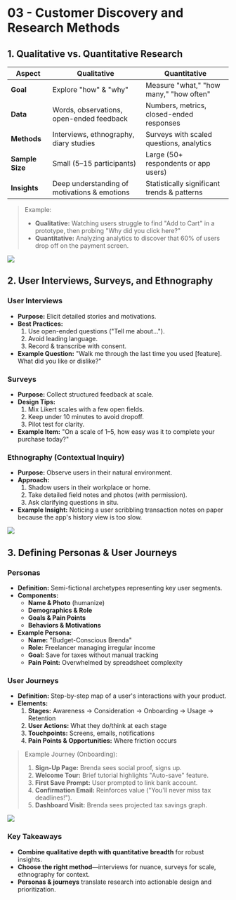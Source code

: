# 03 - Customer Discovery and Research Methods

## 1. Qualitative vs. Quantitative Research

| Aspect | Qualitative | Quantitative |
| --- | --- | --- |
| **Goal** | Explore "how" & "why" | Measure "what," "how many," "how often" |
| **Data** | Words, observations, open-ended feedback | Numbers, metrics, closed-ended responses |
| **Methods** | Interviews, ethnography, diary studies | Surveys with scaled questions, analytics |
| **Sample Size** | Small (5–15 participants) | Large (50+ respondents or app users) |
| **Insights** | Deep understanding of motivations & emotions | Statistically significant trends & patterns |

> Example:
> 
> - **Qualitative:** Watching users struggle to find "Add to Cart" in a prototype, then probing "Why did you click here?"
> - **Quantitative:** Analyzing analytics to discover that 60% of users drop off on the payment screen.

![](https://media.giphy.com/media/3o7aCVroyZqR7XBEiE/giphy.gif)


## 2. User Interviews, Surveys, and Ethnography

### User Interviews

- **Purpose:** Elicit detailed stories and motivations.
- **Best Practices:**
    1. Use open-ended questions ("Tell me about...").
    2. Avoid leading language.
    3. Record & transcribe with consent.
- **Example Question:** "Walk me through the last time you used [feature]. What did you like or dislike?"

### Surveys

- **Purpose:** Collect structured feedback at scale.
- **Design Tips:**
    1. Mix Likert scales with a few open fields.
    2. Keep under 10 minutes to avoid dropoff.
    3. Pilot test for clarity.
- **Example Item:** "On a scale of 1–5, how easy was it to complete your purchase today?"

### Ethnography (Contextual Inquiry)

- **Purpose:** Observe users in their natural environment.
- **Approach:**
    1. Shadow users in their workplace or home.
    2. Take detailed field notes and photos (with permission).
    3. Ask clarifying questions in situ.
- **Example Insight:** Noticing a user scribbling transaction notes on paper because the app's history view is too slow.

![](https://media.giphy.com/media/l0MYC0LajbaPoEADu/giphy.gif)


## 3. Defining Personas & User Journeys

### Personas

- **Definition:** Semi-fictional archetypes representing key user segments.
- **Components:**
    - **Name & Photo** (humanize)
    - **Demographics & Role**
    - **Goals & Pain Points**
    - **Behaviors & Motivations**
- **Example Persona:**
    - **Name:** "Budget-Conscious Brenda"
    - **Role:** Freelancer managing irregular income
    - **Goal:** Save for taxes without manual tracking
    - **Pain Point:** Overwhelmed by spreadsheet complexity

### User Journeys

- **Definition:** Step-by-step map of a user's interactions with your product.
- **Elements:**
    1. **Stages:** Awareness → Consideration → Onboarding → Usage → Retention
    2. **User Actions:** What they do/think at each stage
    3. **Touchpoints:** Screens, emails, notifications
    4. **Pain Points & Opportunities:** Where friction occurs

> Example Journey (Onboarding):
> 
> 1. **Sign-Up Page:** Brenda sees social proof, signs up.
> 2. **Welcome Tour:** Brief tutorial highlights "Auto-save" feature.
> 3. **First Save Prompt:** User prompted to link bank account.
> 4. **Confirmation Email:** Reinforces value ("You'll never miss tax deadlines!").
> 5. **Dashboard Visit:** Brenda sees projected tax savings graph.

![](https://media.giphy.com/media/5xtDarqlsEW8N1I5pKQ/giphy.gif)


### Key Takeaways

- **Combine qualitative depth with quantitative breadth** for robust insights.
- **Choose the right method**—interviews for nuance, surveys for scale, ethnography for context.
- **Personas & journeys** translate research into actionable design and prioritization.
